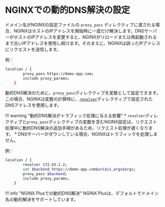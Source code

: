 # NGINXでの動的DNS解決の設定

ドメイン名がNGINXの設定ファイルの `proxy_pass` ディレクティブに渡される場合、NGINXはホストのIPアドレスを開始時に一度だけ解決します。DNSサーバーがホストのIPアドレスを変更すると、NGINXがリロードまたは再起動されるまで古いIPアドレスを使用し続けます。そのまえに、NGINXは誤ったIPアドレスにリクエストを送信します。

例：

```bash
location / {
        proxy_pass https://demo-app.com;
        include proxy_params;
    }
```

動的DNS解決のために、`proxy_pass`ディレクティブを変数として設定できます。この場合、NGINXは変数の計算時に、[`resolver`](https://nginx.org/en/docs/http/ngx_http_core_module.html#resolver)ディレクティブで設定されたDNSアドレスを使用します。

!!! warning "動的DNS解決がトラフィック処理に与える影響"
    * `resolver`ディレクティブと`proxy_pass`ディレクティブの変数を含むNGINX設定は、リクエスト処理中に動的DNS解決の追加手順があるため、リクエスト処理が遅くなります。
    * DNSサーバーがダウンしている場合、NGINXはトラフィックを処理しません。

例：

```bash
location / {
        resolver 172.43.1.2;
        set $backend https://demo-app.com$uri$is_args$args;
        proxy_pass $backend;
        include proxy_params;
    }
```

!!! info "NGINX Plusでの動的DNS解決"
    NGINX Plusは、デフォルトでドメイン名の動的解決をサポートしています。